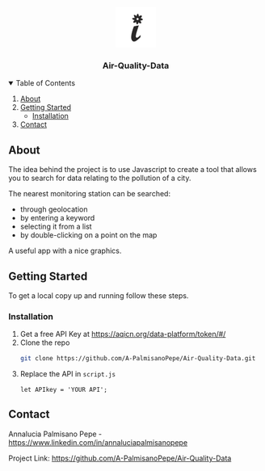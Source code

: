 <br />
<p align="center">
  <a href="">
    <img src="src/img/i.png" alt="Logo" width="80" height="80">
  </a>

  <h3 align="center">Air-Quality-Data</h3>
  </p>
</p>

<details open="open">
  <summary>Table of Contents</summary>
  <ol>
    <li>
      <a href="#about">About</a>
    </li>
    <li>
      <a href="#getting-started">Getting Started</a>
      <ul>
        <li><a href="#installation">Installation</a></li>
      </ul>
    </li>
    <li><a href="#contact">Contact</a></li>
  </ol>
</details>


## About

The idea behind the project is to use Javascript to create a tool that allows you to search for data relating to the pollution of a city.


The nearest monitoring station can be searched:
* through geolocation
* by entering a keyword
* selecting it from a list
* by double-clicking on a point on the map


A useful app with a nice graphics.


## Getting Started

To get a local copy up and running follow these steps.

### Installation

1. Get a free API Key at https://aqicn.org/data-platform/token/#/
2. Clone the repo
   ```sh
   git clone https://github.com/A-PalmisanoPepe/Air-Quality-Data.git
   ```
3. Replace the API in `script.js`
   ```JS
   let APIkey = 'YOUR API';
   ```

## Contact

Annalucia Palmisano Pepe - https://www.linkedin.com/in/annaluciapalmisanopepe


Project Link: https://github.com/A-PalmisanoPepe/Air-Quality-Data

